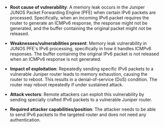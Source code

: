 - **Root cause of vulnerability**: A memory leak occurs in the Juniper JUNOS Packet Forwarding Engine (PFE) when certain IPv6 packets are processed. Specifically, when an incoming IPv6 packet requires the router to generate an ICMPv6 response, the response might not be generated, and the buffer containing the original packet might not be released.

- **Weaknesses/vulnerabilities present**: Memory leak vulnerability in JUNOS PFE's IPv6 processing, specifically in how it handles ICMPv6 responses. The buffer containing the original IPv6 packet is not released when an ICMPv6 response is not generated.

- **Impact of exploitation**: Repeatedly sending specific IPv6 packets to a vulnerable Juniper router leads to memory exhaustion, causing the router to reboot. This results in a denial-of-service (DoS) condition. The router may reboot repeatedly if under sustained attack.

- **Attack vectors**: Remote attackers can exploit this vulnerability by sending specially crafted IPv6 packets to a vulnerable Juniper router.

- **Required attacker capabilities/position**: The attacker needs to be able to send IPv6 packets to the targeted router and does not need any authentication.